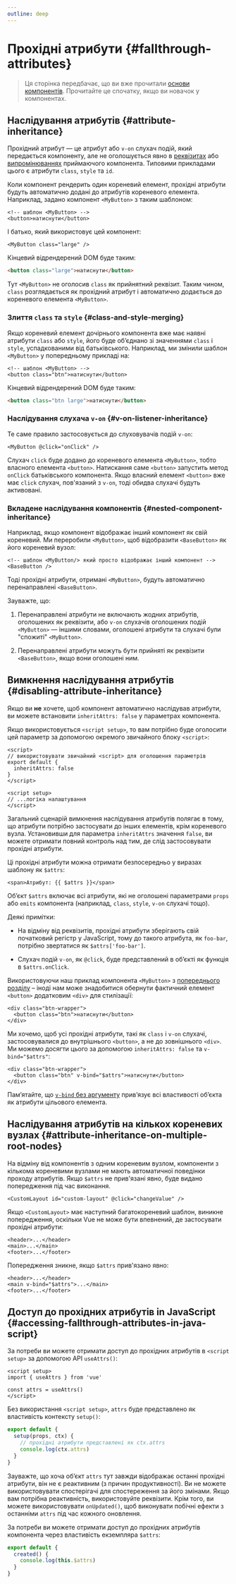 ```yaml
---
outline: deep
---
```


# Прохідні атрибути {#fallthrough-attributes}

> Ця сторінка передбачає, що ви вже прочитали [основи компонентів](/guide/essentials/component-basics). Прочитайте це спочатку, якщо ви новачок у компонентах.

## Наслідування атрибутів {#attribute-inheritance}

Прохідний атрибут — це атрибут або `v-on` слухач подій, який передається компоненту, але не оголошується явно в [реквізитах](./props) або [випромінюваннях](./events.html#declaring-emitted-events) приймаючого компонента. Типовими прикладами цього є атрибути `class`, `style` та `id`.

Коли компонент рендерить один кореневий елемент, прохідні атрибути будуть автоматично додані до атрибутів кореневого елемента. Наприклад, задано компонент `<MyButton>` з таким шаблоном:

```vue-html
<!-- шаблон <MyButton> -->
<button>натиснути</button>
```

І батько, який використовує цей компонент:

```vue-html
<MyButton class="large" />
```

Кінцевий відрендерений DOM буде таким:

```html
<button class="large">натиснути</button>
```

Тут `<MyButton>` не оголосив `class` як прийнятний реквізит. Таким чином, `class` розглядається як прохідний атрибут і автоматично додається до кореневого елемента `<MyButton>`.

### Злиття `class` та `style` {#class-and-style-merging}

Якщо кореневий елемент дочірнього компонента вже має наявні атрибути `class` або `style`, його буде об’єднано зі значеннями `class` і `style`, успадкованими від батьківського. Наприклад, ми змінили шаблон `<MyButton>` у попередньому прикладі на:

```vue-html
<!-- шаблон <MyButton> -->
<button class="btn">натиснути</button>
```

Кінцевий відрендерений DOM буде таким:

```html
<button class="btn large">натиснути</button>
```

### Наслідування слухача `v-on` {#v-on-listener-inheritance}

Те саме правило застосовується до слуховувачів подій `v-on`:

```vue-html
<MyButton @click="onClick" />
```

Слухач `click` буде додано до кореневого елемента `<MyButton>`, тобто власного елемента `<button>`. Натискання саме `<button>` запустить метод `onClick` батьківського компонента. Якщо власний елемент `<button>` вже має `click` слухач, пов'язаний з `v-on`, тоді обидва слухачі будуть активовані.

### Вкладене наслідування компонентів {#nested-component-inheritance}

Наприклад, якщо компонент відображає інший компонент як свій кореневий. Ми переробили `<MyButton>`, щоб відобразити `<BaseButton>` як його кореневий вузол:

```vue-html
<!-- шаблон <MyButton/> який просто відображає інший компонент -->
<BaseButton />
```

Тоді прохідні атрибути, отримані `<MyButton>`, будуть автоматично перенаправлені `<BaseButton>`.

Зауважте, що:

1. Перенаправлені атрибути не включають жодних атрибутів, оголошених як реквізити, або `v-on` слухачів оголошених подій `<MyButton>` — іншими словами, оголошені атрибути та слухачі були "спожиті" `<MyButton>`.

2. Перенаправлені атрибути можуть бути прийняті як реквізити `<BaseButton>`, якщо вони оголошені ним.

## Вимкнення наслідування атрибутів {#disabling-attribute-inheritance}

Якщо ви **не** хочете, щоб компонент автоматично наслідував атрибути, ви можете встановити `inheritAttrs: false` у параметрах компонента.

<div class="composition-api">

Якщо використовується `<script setup>`, то вам потрібно буде оголосити цей параметр за допомогою окремого звичайного блоку `<script>`:

```vue
<script>
// використовувати звичайний <script> для оголошення параметрів
export default {
  inheritAttrs: false
}
</script>

<script setup>
// ...логіка налаштування
</script>
```

</div>

Загальний сценарій вимкнення наслідування атрибутів полягає в тому, що атрибути потрібно застосувати до інших елементів, крім кореневого вузла. Установивши для параметра `inheritAttrs` значення `false`, ви можете отримати повний контроль над тим, де слід застосовувати прохідні атрибути.     
  
Ці прохідні атрибути можна отримати безпосередньо у виразах шаблону як `$attrs`:

```vue-html
<span>Атрибут: {{ $attrs }}</span>
```

Об’єкт `$attrs` включає всі атрибути, які не оголошені параметрами `props` або `emits` компонента (наприклад, `class`, `style`, `v-on` слухачі тощо).

Деякі примітки:

- На відміну від реквізитів, прохідні атрибути зберігають свій початковий регістр у JavaScript, тому до такого атрибута, як `foo-bar`, потрібно звертатися як `$attrs['foo-bar']`.

- Слухач подій `v-on`, як `@click`, буде представлений в об’єкті як функція в `$attrs.onClick`.

Використовуючи наш приклад компонента `<MyButton>` з [попереднього розділу](#attribute-inheritance) – іноді нам може знадобитися обернути фактичний елемент `<button>` додатковим `<div>` для стилізації:

```vue-html
<div class="btn-wrapper">
  <button class="btn">натиснути</button>
</div>
```

Ми хочемо, щоб усі прохідні атрибути, такі як `class` і `v-on` слухачі, застосовувалися до внутрішнього `<button>`, а не до зовнішнього `<div>`. Ми можемо досягти цього за допомогою `inheritAttrs: false` та `v-bind="$attrs"`:

```vue-html{2}
<div class="btn-wrapper">
  <button class="btn" v-bind="$attrs">натиснути</button>
</div>
```

Пам’ятайте, що [`v-bind` без аргументу](/guide/essentials/template-syntax.html#dynamically-binding-multiple-attributes) прив’язує всі властивості об’єкта як атрибути цільового елемента.

## Наслідування атрибутів на кількох кореневих вузлах {#attribute-inheritance-on-multiple-root-nodes}

На відміну від компонентів з одним кореневим вузлом, компоненти з кількома кореневими вузлами не мають автоматичної поведінки проходу атрибутів. Якщо `$attrs` не прив'язані явно, буде видано попередження під час виконання.

```vue-html
<CustomLayout id="custom-layout" @click="changeValue" />
```

Якщо `<CustomLayout>` має наступний багатокореневий шаблон, виникне попередження, оскільки Vue не може бути впевнений, де застосувати прохідні атрибути:

```vue-html
<header>...</header>
<main>...</main>
<footer>...</footer>
```

Попередження зникне, якщо `$attrs` прив'язано явно:

```vue-html{2}
<header>...</header>
<main v-bind="$attrs">...</main>
<footer>...</footer>
```

## Доступ до прохідних атрибутів in JavaScript  {#accessing-fallthrough-attributes-in-java-script}

<div class="composition-api">

За потреби ви можете отримати доступ до прохідних атрибутів в `<script setup>` за допомогою API `useAttrs()`:

```vue
<script setup>
import { useAttrs } from 'vue'

const attrs = useAttrs()
</script>
```

Без використання `<script setup>`, `attrs` буде представлено як властивість контексту `setup()`:

```js
export default {
  setup(props, ctx) {
    // прохідні атрибути представлені як ctx.attrs
    console.log(ctx.attrs)
  }
}
```

Зауважте, що хоча об’єкт `attrs` тут завжди відображає останні прохідні атрибути, він не є реактивним (з причин продуктивності). Ви не можете використовувати спостерігачі для спостереження за його змінами. Якщо вам потрібна реактивність, використовуйте реквізити. Крім того, ви можете використовувати `onUpdated()`, щоб виконувати побічні ефекти з останніми `attrs` під час кожного оновлення.

</div>

<div class="options-api">

За потреби ви можете отримати доступ до прохідних атрибутів компонента через властивість екземпляра `$attrs`:

```js
export default {
  created() {
    console.log(this.$attrs)
  }
}
```

</div>
